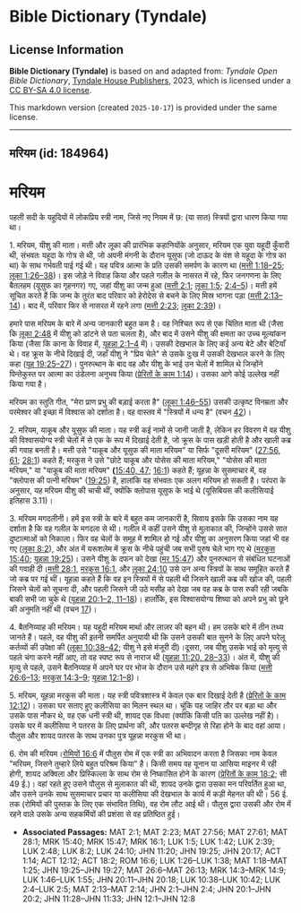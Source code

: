 # Bible Dictionary (Tyndale)

## License Information

**Bible Dictionary (Tyndale)** is based on and adapted from: _Tyndale Open Bible Dictionary_, [Tyndale House Publishers](https://tyndaleopenresources.com/), 2023, which is licensed under a [CC BY-SA 4.0 license](https://creativecommons.org/licenses/by-sa/4.0/legalcode.en).

This markdown version (created `2025-10-17`) is provided under the same license.



--------------------------------

## मरियम (id: 184964)

मरियम
=====

पहली सदी के यहूदियों में लोकप्रिय स्त्री नाम, जिसे नए नियम में छ: (या सात) स्त्रियों द्वारा धारण किया गया था।

1\. मरियम, यीशु की माता। मत्ती और लूका की प्रारंभिक कहानियोंके अनुसार, मरियम एक युवा यहूदी कुँवारी थी, संभवतः यहूदा के गोत्र से थी, जो अपनी मंगनी के दौरान यूसुफ (जो दाऊद के वंश से यहूदा के गोत्र का था) के साथ गर्भवती पाई गई थी। यह पवित्र आत्मा के प्रति उसकी समर्पण के कारण था ([मत्ती 1:18–25](https://ref.ly/Matt1:18-Matt1:25); [लूका 1:26–38](https://ref.ly/Luke1:26-Luke1:38))। इस जोड़े ने विवाह किया और पहले गलील के नासरत में रहे, फिर जनगणना के लिए बैतलहम (यूसुफ का गृहनगर) गए, जहां यीशु का जन्म हुआ ([मत्ती 2:1](https://ref.ly/Matt2:1); [लूका 1:5](https://ref.ly/Luke1:5); [2:4–5](https://ref.ly/Luke2:4-Luke2:5))। मत्ती हमें सूचित करते हैं कि जन्म के तुरंत बाद परिवार को हेरोदेस से बचने के लिए मिस्र भागना पड़ा ([मत्ती 2:13–14](https://ref.ly/Matt2:13-Matt2:14))। बाद में, परिवार फिर से नासरत में रहने लगा ([मत्ती 2:23](https://ref.ly/Matt2:23); [लूका 2:39](https://ref.ly/Luke2:39))।

हमारे पास मरियम के बारे में अन्य जानकारी बहुत कम है। वह निश्चित रूप से एक चिंतित माता थी (जैसा कि [लूका 2:48](https://ref.ly/Luke2:48) में यीशु को डांटने से पता चलता है), और बाद में उसने यीशु की क्षमता का उच्च मूल्यांकन किया (जैसा कि काना के विवाह में, [यूहन्ना 2:1–4](https://ref.ly/John2:1-John2:4) में)। उसकी देखभाल के लिए कई अन्य बेटे और बेटियाँ थे। वह क्रूस के नीचे दिखाई दी, जहाँ यीशु ने "प्रिय चेले" से उसके दुःख में उसकी देखभाल करने के लिए कहा ([यूह 19:25–27](https://ref.ly/John19:25-John19:27))। पुनरुत्थान के बाद वह और यीशु के भाई उन चेलों में शामिल थे जिन्होंने पिन्तेकुस्त पर आत्मा का उंडेलना अनुभव किया ([प्रेरितों के काम 1:14](https://ref.ly/Acts1:14))। उसका आगे कोई उल्लेख नहीं किया गया है।

मरियम का स्तुति गीत, "मेरा प्राण प्रभु की बड़ाई करता है" ([लूका 1:46–55](https://ref.ly/Luke1:46-Luke1:55)) उसकी उत्कृष्ट विनम्रता और परमेश्वर की इच्छा में विश्वास को दर्शाता है। वह वास्तव में "स्त्रियों में धन्य है" (वचन [42](https://ref.ly/Luke1:42))।

2\. मरियम, याकूब और यूसुफ की माता। यह स्त्री कई नामों से जानी जाती है, लेकिन हर विवरण में वह यीशु की विश्वासयोग्य स्त्री चेलों में से एक के रूप में दिखाई देती है, जो क्रूस के पास खड़ी होती है और खाली कब्र की गवाह बनती है। मत्ती उसे "याकूब और यूसुफ की माता मरियम" या सिर्फ "दूसरी मरियम" ([27:56, 61](https://ref.ly/Matt27:56); [28:1](https://ref.ly/Matt28:1)) कहते हैं; मरकुस ने उसे "छोटे याकूब और योसेस की माता मरियम," "योसेस की माता मरियम," या "याकूब की माता मरियम" **(**[15:40, 47](https://ref.ly/Mark15:40); [16:1](https://ref.ly/Mark16:1)) कहते हैं; यूहन्ना के सुसमाचार में, वह "क्लोपास की पत्नी मरियम" ([19:25](https://ref.ly/John19:25)) है, हालांकि वह संभवतः एक अलग मरियम हो सकती है। परंपरा के अनुसार, यह मरियम यीशु की चाची थीं, क्योंकि क्लोपास यूसुफ के भाई थे (यूसिबियस की कलीसियाई इतिहास 3\.11\)।

3\. मरियम मगदलीनी। हमें इस स्त्री के बारे में बहुत कम जानकारी है, सिवाय इसके कि उसका नाम यह दर्शाता है कि वह गलील के मगदला से थी। गलील में कहीं उसने यीशु से मुलाकात की, जिन्होंने उससे सात दुष्टात्माओं को निकाला। फिर वह चेलों के समूह में शामिल हो गई और यीशु का अनुसरण किया जहां भी वह गए ([लूका 8:2](https://ref.ly/Luke8:2)), और अंत में यरूशलेम में क्रूस के नीचे पहुंची जब सभी पुरुष चेले भाग गए थे ([मरकुस 15:40](https://ref.ly/Mark15:40); [यूहन्ना 19:25](https://ref.ly/John19:25))। उसने यीशु के दफन को देखा ([मर 15:47](https://ref.ly/Mark15:47)) और पुनरुत्थान से संबंधित घटनाओं की गवाही दी।[मत्ती 28:1](https://ref.ly/Matt28:1), [मरकुस 16:1](https://ref.ly/Mark16:1), और [लूका 24:10](https://ref.ly/Luke24:10) उसे उन अन्य स्त्रियों के साथ समूहित करते हैं जो कब्र पर गई थीं। यूहन्ना कहते हैं कि वह इन स्त्रियों में से पहली थी जिसने खाली कब्र की खोज की, पहली जिसने चेलों को सूचना दी, और पहली जिसने जी उठे मसीह को देखा जब वह कब्र के पास रुकी रही जबकि बाकी सभी जा चुके थे ([यूहन्ना 20:1–2, 11–18](https://ref.ly/John20:1-John20:2))। हालाँकि, इस विश्वासयोग्य शिष्या को अपने प्रभु को छूने की अनुमति नहीं थी (वचन [17](https://ref.ly/John20:17))।

4\. बैतनिय्याह की मरियम। यह यहूदी मरियम मार्था और लाज़र की बहन थी। हम उसके बारे में तीन तथ्य जानते हैं। पहले, वह यीशु की इतनी समर्पित अनुयायी थी कि उसने उसकी बात सुनने के लिए अपने घरेलू कर्तव्यों की उपेक्षा की ([लूका 10:38–42](https://ref.ly/Luke10:38-Luke10:42); यीशु ने इसे मंजूरी दी)।दूसरा, जब यीशु उसके भाई को मृत्यु से पहले चंगा करने नहीं आए, तो वह स्पष्ट रूप से नाराज थी ([यूहन्ना 11:20, 28–33](https://ref.ly/John11:20))। अंत में, यीशु की मृत्यु से पहले, उसने बैतनिय्याह में अपने घर पर भोज के दौरान उसे महंगे इत्र से अभिषेक किया ([मत्ती 26:6–13](https://ref.ly/Matt26:6-Matt26:13); [मरकुस 14:3–9](https://ref.ly/Mark14:3-Mark14:9); [यूहन्ना 12:1–8](https://ref.ly/John12:1-John12:8))।

5\. मरियम, यूहन्ना मरकुस की माता। यह स्त्री पवित्रशास्त्र में केवल एक बार दिखाई देती है ([प्रेरितों के काम 12:12](https://ref.ly/Acts12:12))। उसका घर सताए हुए कलीसिया का मिलन स्थल था। चूंकि यह जाहिर तौर पर बड़ा था और उसके पास नौकर थे, वह एक धनी स्त्री थी, शायद एक विधवा (क्योंकि किसी पति का उल्लेख नहीं है)। उसके घर में कलीसिया ने पतरस के लिए प्रार्थना की, और पतरस बन्दीगृह से रिहा होने के बाद वहां आया। पौलुस और शायद पतरस के साथ उनका पुत्र यूहन्ना मरकुस भी था।

6\. रोम की मरियम।[रोमियों 16:6](https://ref.ly/Rom16:6) में पौलुस रोम में एक स्त्री का अभिवादन करता है जिसका नाम केवल "मरियम, जिसने तुम्हारे लिये बहुत परिश्रम किया" है। किसी समय वह यूनान या आसिया माइनर में रही होगी, शायद अक्विला और प्रिस्किल्ला के साथ रोम से निष्कासित होने के कारण ([प्रेरितों के काम 18:2](https://ref.ly/Acts18:2); सी 49 ई.)। वहां रहते हुए उसने पौलुस से मुलाकात की थी, शायद उनके द्वारा उसका मन परिवर्तित हुआ था, और उसने उनके साथ सुसमाचार प्रचार या कलीसिया की देखभाल के कार्य में कड़ी मेहनत की थी। 56 ई. तक (रोमियों की पुस्तक के लिए एक संभावित तिथि), वह रोम लौट आई थी। पौलुस द्वारा उसकी और रोम में रहने वाले उसके अन्य सहकर्मियों की प्रशंसा से वह प्रतिष्ठित हुई।

* **Associated Passages:** MAT 2:1; MAT 2:23; MAT 27:56; MAT 27:61; MAT 28:1; MRK 15:40; MRK 15:47; MRK 16:1; LUK 1:5; LUK 1:42; LUK 2:39; LUK 2:48; LUK 8:2; LUK 24:10; JHN 11:20; JHN 19:25; JHN 20:17; ACT 1:14; ACT 12:12; ACT 18:2; ROM 16:6; LUK 1:26–LUK 1:38; MAT 1:18–MAT 1:25; JHN 19:25–JHN 19:27; MAT 26:6–MAT 26:13; MRK 14:3–MRK 14:9; LUK 1:46–LUK 1:55; JHN 20:11–JHN 20:18; LUK 10:38–LUK 10:42; LUK 2:4–LUK 2:5; MAT 2:13–MAT 2:14; JHN 2:1–JHN 2:4; JHN 20:1–JHN 20:2; JHN 11:28–JHN 11:33; JHN 12:1–JHN 12:8

